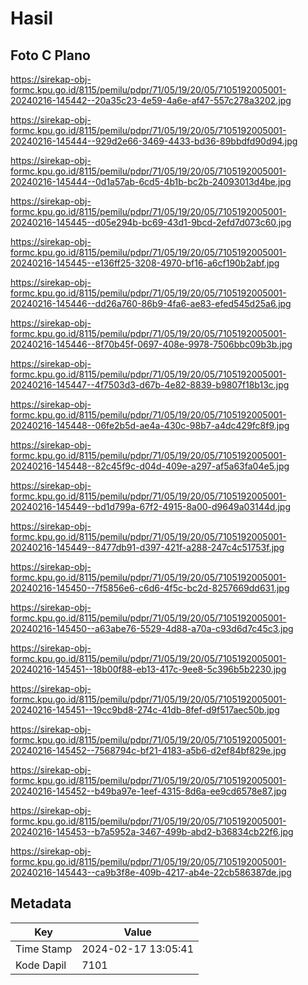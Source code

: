 # Hasil

## Foto C Plano

https://sirekap-obj-formc.kpu.go.id/8115/pemilu/pdpr/71/05/19/20/05/7105192005001-20240216-145442--20a35c23-4e59-4a6e-af47-557c278a3202.jpg

https://sirekap-obj-formc.kpu.go.id/8115/pemilu/pdpr/71/05/19/20/05/7105192005001-20240216-145444--929d2e66-3469-4433-bd36-89bbdfd90d94.jpg

https://sirekap-obj-formc.kpu.go.id/8115/pemilu/pdpr/71/05/19/20/05/7105192005001-20240216-145444--0d1a57ab-6cd5-4b1b-bc2b-24093013d4be.jpg

https://sirekap-obj-formc.kpu.go.id/8115/pemilu/pdpr/71/05/19/20/05/7105192005001-20240216-145445--d05e294b-bc69-43d1-9bcd-2efd7d073c60.jpg

https://sirekap-obj-formc.kpu.go.id/8115/pemilu/pdpr/71/05/19/20/05/7105192005001-20240216-145445--e136ff25-3208-4970-bf16-a6cf190b2abf.jpg

https://sirekap-obj-formc.kpu.go.id/8115/pemilu/pdpr/71/05/19/20/05/7105192005001-20240216-145446--dd26a760-86b9-4fa6-ae83-efed545d25a6.jpg

https://sirekap-obj-formc.kpu.go.id/8115/pemilu/pdpr/71/05/19/20/05/7105192005001-20240216-145446--8f70b45f-0697-408e-9978-7506bbc09b3b.jpg

https://sirekap-obj-formc.kpu.go.id/8115/pemilu/pdpr/71/05/19/20/05/7105192005001-20240216-145447--4f7503d3-d67b-4e82-8839-b9807f18b13c.jpg

https://sirekap-obj-formc.kpu.go.id/8115/pemilu/pdpr/71/05/19/20/05/7105192005001-20240216-145448--06fe2b5d-ae4a-430c-98b7-a4dc429fc8f9.jpg

https://sirekap-obj-formc.kpu.go.id/8115/pemilu/pdpr/71/05/19/20/05/7105192005001-20240216-145448--82c45f9c-d04d-409e-a297-af5a63fa04e5.jpg

https://sirekap-obj-formc.kpu.go.id/8115/pemilu/pdpr/71/05/19/20/05/7105192005001-20240216-145449--bd1d799a-67f2-4915-8a00-d9649a03144d.jpg

https://sirekap-obj-formc.kpu.go.id/8115/pemilu/pdpr/71/05/19/20/05/7105192005001-20240216-145449--8477db91-d397-421f-a288-247c4c51753f.jpg

https://sirekap-obj-formc.kpu.go.id/8115/pemilu/pdpr/71/05/19/20/05/7105192005001-20240216-145450--7f5856e6-c6d6-4f5c-bc2d-8257669dd631.jpg

https://sirekap-obj-formc.kpu.go.id/8115/pemilu/pdpr/71/05/19/20/05/7105192005001-20240216-145450--a63abe76-5529-4d88-a70a-c93d6d7c45c3.jpg

https://sirekap-obj-formc.kpu.go.id/8115/pemilu/pdpr/71/05/19/20/05/7105192005001-20240216-145451--18b00f88-eb13-417c-9ee8-5c396b5b2230.jpg

https://sirekap-obj-formc.kpu.go.id/8115/pemilu/pdpr/71/05/19/20/05/7105192005001-20240216-145451--19cc9bd8-274c-41db-8fef-d9f517aec50b.jpg

https://sirekap-obj-formc.kpu.go.id/8115/pemilu/pdpr/71/05/19/20/05/7105192005001-20240216-145452--7568794c-bf21-4183-a5b6-d2ef84bf829e.jpg

https://sirekap-obj-formc.kpu.go.id/8115/pemilu/pdpr/71/05/19/20/05/7105192005001-20240216-145452--b49ba97e-1eef-4315-8d6a-ee9cd6578e87.jpg

https://sirekap-obj-formc.kpu.go.id/8115/pemilu/pdpr/71/05/19/20/05/7105192005001-20240216-145453--b7a5952a-3467-499b-abd2-b36834cb22f6.jpg

https://sirekap-obj-formc.kpu.go.id/8115/pemilu/pdpr/71/05/19/20/05/7105192005001-20240216-145443--ca9b3f8e-409b-4217-ab4e-22cb586387de.jpg


## Metadata

| Key        | Value               |
| ---------- | ------------------- |
| Time Stamp | 2024-02-17 13:05:41 |
| Kode Dapil | 7101                |



